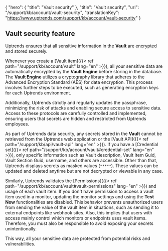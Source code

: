 {
  "hero": {
    "title": "Vault security"
  },
  "title": "Vault security",
  "url": "/support/kb/account/vault-security",
  "translationKey": "https://www.uptrends.com/support/kb/account/vault-security"
}

## Vault security feature

Uptrends ensures that all sensitive information in the **Vault** are encrypted and stored securely.

Whenever you create a [Vault item]({{< ref path="/support/kb/account/vault" lang="en" >}}), all your sensitive data are automatically encrypted by the **Vault Engine** before storing in the database. The **Vault Engine** utilizes a cryptography library that adheres to the Advanced Encryption Standard (AES) for data encryption. This process involves further steps to be executed, such as generating encryption keys for each Uptrends environment.

Additionally, Uptrends strictly and regularly updates the passphrase, minimizing the risk of attacks and enabling secure access to sensitive data. Access to these protocols are carefully controlled and implemented, ensuring users that secrets are hidden and restricted from Uptrends employees.

As part of Uptrends data security, any secrets stored in the **Vault** cannot be retrieved from the Uptrends web application or the [Vault API]({{< ref path="/support/kb/api/vault-api" lang="en" >}}). If you have a [Credential set]({{< ref path="/support/kb/account/vault#credential-set" lang="en" >}}), only specific information such as Vault description, Vault Item Guid, Vault Section Guid, username, and others are accessible. Other than that, Uptrends displays secrets as masked values (`*****`). These values can be updated and deleted anytime but are not decrypted or viewable in any case. 

Similarly, Uptrends validates the [Permissions]({{< ref path="/support/kb/account/vault#vault-permissions" lang="en" >}}) and usage of each vault item. If you don't have permission to access a vault item used in a monitor, updating the monitor settings and using the **Test Now** functionalities are disabled. This behavior prevents unauthorized users from sending the value of the vault item in situations, such as sending it to external endpoints like webhook sites. Also, this implies that users with access mainly control which monitors or endpoints uses vault items. Therefore, you must also be responsible to avoid exposing your secrets unintentionally.

This way, all your sensitive data are protected from potential risks and vulnerabilities.